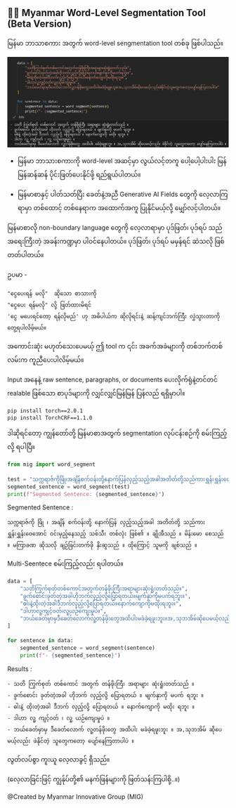 ## 👨‍💻 Myanmar Word-Level Segmentation Tool (Beta Version)

မြန်မာ ဘာသာစကား အတွက် word-level sengmentation tool တစ်ခု ဖြစ်ပါသည်။

![Result](https://github.com/Ko-Yin-Maung/Myanmar-Word-Level-Segmentation/blob/main/Result.png)


- မြန်မာ ဘာသားစကားကို word-level အဆင့်မှာ လွယ်လင့်တကူ ပေါ့ပေါ့ပါးပါး မြန်မြန်ဆန်ဆန် ပိုင်းဖြတ်ပေးနိုင်ဖို့ ရည်ရွယ်ပါတယ်။

- မြန်မာစာနှင့် ပါတ်သတ်ပြီး ခေတ်နဲ့အညီ Generative AI Fields တွေကို လေ့လာကြရာမှာ တစ်ထောင့် တစ်နေရာက အထောက်အကူ ပြုနိုင်မယ့်လို့ မျှော်လင့်ပါတယ်။

မြန်မာစာလို non-boundary language တွေကို လေ့လာရာမှာ ပုဒ်ဖြတ်၊ ပုဒ်ရပ် သည် အရေးကြီးတဲ့ အခန်းကဏ္ဍမှာ ပါဝင်နေပါတယ်။ ပုဒ်ဖြတ်၊ ပုဒ်ရပ် မမှန်ရင် ဆဲသလို ဖြစ်တတ်ပါတယ်။ 

ဥပမာ - 
```
"ငွေပေးရန် မလို"  ဆိုသော စာသားကို 
"ငွေပေး ရန်မလို" လို့ ဖြတ်ထားမိရင် 
'ငွေ မပေးရင်တော့ ရန်လိုမည်' ဟု အဓိပါယ်က ဆိုလိုရင်းနဲ့ ဆန့်ကျင်ဘက်ကြီး လွှဲသွားတာကို တွေ့ရပါလိမ့်မယ်။
```
အကောင်းဆုံး မဟုတ်သေးပေမယ့် ဤ tool က ၎င်း အခက်အခဲများကို တစ်ဘက်တစ်လမ်းက ကူညီပေးပါလိမ့်မယ်။

Input အနေနဲ့ raw sentence, paragraphs, or documents ပေးလိုက်ရုံနဲ့တင်တင် realable ဖြစ်သော စာပုဒ်များကို လျှင်လျှင်မြန်မြန် ပြန်လည် ရရှိမှာပါ။

```
pip install torch==2.0.1
pip install TorchCRF==1.1.0
```

ဒါဆိုရင်တော့ ကျွန်တော်တို့ မြန်မာစာအတွက် segmentation လုပ်ငန်းစဉ်ကို စမ်းကြည့်လို့ ရပါပြီ။

```python
from mig import word_segment

test = "သက္ကရာဇ်ကိုဖြို၊အချိန်စက်ဝန်းတို့နောက်ပြန်လှည့်သည့်အခါအတိတ်တို့သည်ကားရွှန်းရွှန်းဝေအောင်ဝင်းမှည့်နေသည့်သစ်သီးတစ်လုံးဖြစ်၏။ချိုအီသည်။မိန်းမောစေသည်။ မကြာခဏဆိုသလိုချဉ်ခြင်းတက်ဖိုနှိးဆွသည်။ထိုကြောင့်သူမကိုချစ်သည်။"
segmented_sentence = word_segment(test)
print(f"Segmented Sentence: {segmented_sentence}")
```

Segmented Sentence :
```console
သက္ကရာဇ်ကို ဖြို ၊ အချိန် စက်ဝန်းတို့ နောက်ပြန် လှည့်သည့်အခါ အတိတ်တို့ သည်ကား ရွှန်းရွှန်းဝေအောင် ဝင်းမှည့်နေသည့် သစ်သီး တစ်လုံး ဖြစ်၏ ။ ချိုအီသည် ။ မိန်းမော စေသည် ။ မကြာခဏ ဆိုသလို ချဉ်ခြင်းတက်ဖို နှိးဆွသည် ။ ထိုကြောင့် သူမကို ချစ်သည် ။
```

Multi-Seentece စမ်းကြည့်လည်း ရပါတယ်။
```python
data = [
    "သတိကြွက်စုတ်တစ်ကောင်အတွက်တန်ဖိုးကြီးအရာများဆုံးရှုံးတတ်သည်။",
    "ခွက်စောင်းခုတ်တဲ့အခါဟိုဘက်လှည့်လို့ပြောရတယ်။မျက်နှာကိုမပက်ရဘူး။",
    "ဓါးနဲ့ထိုးတဲ့အခါဒီဘက်လှည့်လို့ပြောရတယ်။နောက်ကျောကိုမထိုးရဘူး။",
    "ဒါဟာလူ့ကျင့်၀တ်၊လူ့ယဉ်ကျေးမှုပဲ။",
    "ဘယ်ခေတ်မှာမှဒီခေတ်လောက်လူ့တန်ဖိုးတွေအထိပါးမခံခဲ့ရဖူးဘူး။အ,သုဘအိမ်ဆိုပေမယ့်လည်းဖဲနိုင်တဲ့သူတွေကတော့ပျော်နေကြတာပါပဲ။"
]

for sentence in data:
    segmented_sentence = word_segment(sentence)
    print(f"- {segmented_sentence}")
```

Results :
```console
- သတိ ကြွက်စုတ် တစ်ကောင် အတွက် တန်ဖိုးကြီး အရာများ ဆုံးရှုံးတတ်သည် ။
- ခွက်စောင်း ခုတ်တဲ့အခါ ဟိုဘက် လှည့်လို့ ပြောရတယ် ။ မျက်နှာကို မပက် ရဘူး ။
- ဓါးနဲ့ ထိုးတဲ့အခါ ဒီဘက် လှည့်လို့ ပြောရတယ် ။ နောက်ကျောကို မထိုး ရဘူး ။
- ဒါဟာ လူ့ ကျင့်၀တ် ၊ လူ့ ယဉ်ကျေးမှုပဲ ။
- ဘယ်ခေတ်မှာမှ ဒီခေတ်လောက် လူ့တန်ဖိုးတွေ အထိပါး မခံခဲ့ရဖူးဘူး ။ အ,သုဘအိမ် ဆိုပေမယ့်လည်း ဖဲနိုင်တဲ့ သူတွေကတော့ ပျော်နေကြတာပါပဲ ။
```

လွတ်လပ်စွာ ကူးယူ လေ့လာခွင့် ရှိသည်။

(လေ့လာခြင်းဖြင့် ကျွန်ုပ်တို့၏ မနက်ဖြန်များကို ဖြတ်သန်းကြပါစို့..။)

@Created by Myanmar Innovative Group (MIG)

